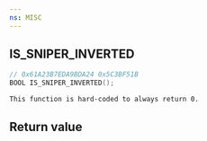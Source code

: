 ```yaml
---
ns: MISC
---
```

## IS_SNIPER_INVERTED

```c
// 0x61A23B7EDA9BDA24 0x5C3BF51B
BOOL IS_SNIPER_INVERTED();
```

```
This function is hard-coded to always return 0.  
```

## Return value
